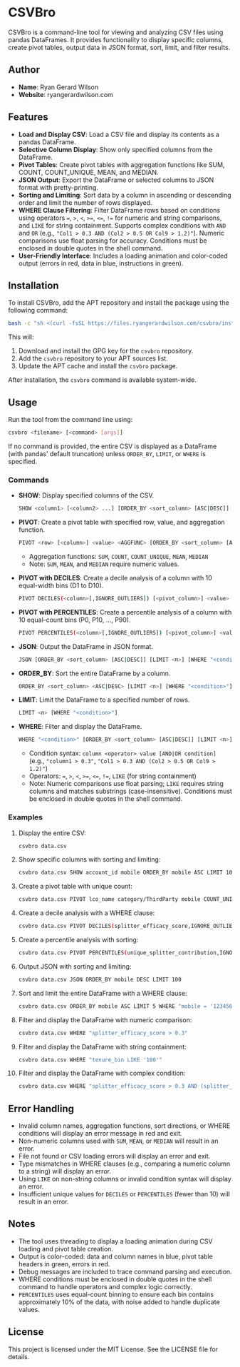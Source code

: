 # CSVBro

CSVBro is a command-line tool for viewing and analyzing CSV files using pandas DataFrames. It provides functionality to display specific columns, create pivot tables, output data in JSON format, sort, limit, and filter results.

## Author

- **Name**: Ryan Gerard Wilson
- **Website**: ryangerardwilson.com

## Features

- **Load and Display CSV**: Load a CSV file and display its contents as a pandas DataFrame.
- **Selective Column Display**: Show only specified columns from the DataFrame.
- **Pivot Tables**: Create pivot tables with aggregation functions like SUM, COUNT, COUNT_UNIQUE, MEAN, and MEDIAN.
- **JSON Output**: Export the DataFrame or selected columns to JSON format with pretty-printing.
- **Sorting and Limiting**: Sort data by a column in ascending or descending order and limit the number of rows displayed.
- **WHERE Clause Filtering**: Filter DataFrame rows based on conditions using operators `=`, `>`, `<`, `>=`, `<=`, `!=` for numeric and string comparisons, and `LIKE` for string containment. Supports complex conditions with `AND` and `OR` (e.g., `"Col1 > 0.3 AND (Col2 > 0.5 OR Col9 > 1.2)"`). Numeric comparisons use float parsing for accuracy. Conditions must be enclosed in double quotes in the shell command.
- **User-Friendly Interface**: Includes a loading animation and color-coded output (errors in red, data in blue, instructions in green).

## Installation

To install CSVBro, add the APT repository and install the package using the following command:

```bash
bash -c "sh <(curl -fsSL https://files.ryangerardwilson.com/csvbro/install.sh)"
```

This will:
1. Download and install the GPG key for the `csvbro` repository.
2. Add the `csvbro` repository to your APT sources list.
3. Update the APT cache and install the `csvbro` package.

After installation, the `csvbro` command is available system-wide.

## Usage

Run the tool from the command line using:

```bash
csvbro <filename> [<command> [args]]
```

If no command is provided, the entire CSV is displayed as a DataFrame (with pandas' default truncation) unless `ORDER_BY`, `LIMIT`, or `WHERE` is specified.

### Commands

- **SHOW**: Display specified columns of the CSV.

  ```bash
  SHOW <column1> [<column2> ...] [ORDER_BY <sort_column> [ASC|DESC]] [LIMIT <n>] [WHERE "<condition>"]
  ```

- **PIVOT**: Create a pivot table with specified row, value, and aggregation function.

  ```bash
  PIVOT <row> [<column>] <value> <AGGFUNC> [ORDER_BY <sort_column> [ASC|DESC]] [LIMIT <n>] [WHERE "<condition>"]
  ```

  - Aggregation functions: `SUM`, `COUNT`, `COUNT_UNIQUE`, `MEAN`, `MEDIAN`
  - Note: `SUM`, `MEAN`, and `MEDIAN` require numeric values.

- **PIVOT with DECILES**: Create a decile analysis of a column with 10 equal-width bins (D1 to D10).

  ```bash
  PIVOT DECILES(<column>[,IGNORE_OUTLIERS]) [<pivot_column>] <value> <AGGFUNC> [ORDER_BY <sort_column> [ASC|DESC]] [LIMIT <n>] [WHERE "<condition>"]
  ```

- **PIVOT with PERCENTILES**: Create a percentile analysis of a column with 10 equal-count bins (P0, P10, ..., P90).

  ```bash
  PIVOT PERCENTILES(<column>[,IGNORE_OUTLIERS]) [<pivot_column>] <value> <AGGFUNC> [ORDER_BY <sort_column> [ASC|DESC]] [LIMIT <n>] [WHERE "<condition>"]
  ```

- **JSON**: Output the DataFrame in JSON format.

  ```bash
  JSON [ORDER_BY <sort_column> [ASC|DESC]] [LIMIT <n>] [WHERE "<condition>"]
  ```

- **ORDER_BY**: Sort the entire DataFrame by a column.

  ```bash
  ORDER_BY <sort_column> <ASC|DESC> [LIMIT <n>] [WHERE "<condition>"]
  ```

- **LIMIT**: Limit the DataFrame to a specified number of rows.

  ```bash
  LIMIT <n> [WHERE "<condition>"]
  ```

- **WHERE**: Filter and display the DataFrame.

  ```bash
  WHERE "<condition>" [ORDER_BY <sort_column> [ASC|DESC]] [LIMIT <n>]
  ```

  - Condition syntax: `column <operator> value [AND|OR condition]` (e.g., `"column1 > 0.3"`, `"Col1 > 0.3 AND (Col2 > 0.5 OR Col9 > 1.2)"`)
  - Operators: `=`, `>`, `<`, `>=`, `<=`, `!=`, `LIKE` (for string containment)
  - Note: Numeric comparisons use float parsing; `LIKE` requires string columns and matches substrings (case-insensitive). Conditions must be enclosed in double quotes in the shell command.

### Examples

1. Display the entire CSV:

   ```bash
   csvbro data.csv
   ```

2. Show specific columns with sorting and limiting:

   ```bash
   csvbro data.csv SHOW account_id mobile ORDER_BY mobile ASC LIMIT 10
   ```

3. Create a pivot table with unique count:

   ```bash
   csvbro data.csv PIVOT lco_name category/ThirdParty mobile COUNT_UNIQUE ORDER_BY mobile DESC LIMIT 10
   ```

4. Create a decile analysis with a WHERE clause:

   ```bash
   csvbro data.csv PIVOT DECILES(splitter_efficacy_score,IGNORE_OUTLIERS) tenure_bin partner_id COUNT_UNIQUE WHERE "tenure_bin = '180+'"
   ```

5. Create a percentile analysis with sorting:

   ```bash
   csvbro data.csv PIVOT PERCENTILES(unique_splitter_contribution,IGNORE_OUTLIERS) partner_id COUNT_UNIQUE ORDER_BY count_unique DESC
   ```

6. Output JSON with sorting and limiting:

   ```bash
   csvbro data.csv JSON ORDER_BY mobile DESC LIMIT 100
   ```

7. Sort and limit the entire DataFrame with a WHERE clause:

   ```bash
   csvbro data.csv ORDER_BY mobile ASC LIMIT 5 WHERE "mobile = '1234567890'"
   ```

8. Filter and display the DataFrame with numeric comparison:

   ```bash
   csvbro data.csv WHERE "splitter_efficacy_score > 0.3"
   ```

9. Filter and display the DataFrame with string containment:

   ```bash
   csvbro data.csv WHERE "tenure_bin LIKE '180'"
   ```

10. Filter and display the DataFrame with complex condition:

    ```bash
    csvbro data.csv WHERE "splitter_efficacy_score > 0.3 AND (splitter_count > 100 OR active_base_customer_count < 50)"
    ```

## Error Handling

- Invalid column names, aggregation functions, sort directions, or WHERE conditions will display an error message in red and exit.
- Non-numeric columns used with `SUM`, `MEAN`, or `MEDIAN` will result in an error.
- File not found or CSV loading errors will display an error and exit.
- Type mismatches in WHERE clauses (e.g., comparing a numeric column to a string) will display an error.
- Using `LIKE` on non-string columns or invalid condition syntax will display an error.
- Insufficient unique values for `DECILES` or `PERCENTILES` (fewer than 10) will result in an error.

## Notes

- The tool uses threading to display a loading animation during CSV loading and pivot table creation.
- Output is color-coded: data and column names in blue, pivot table headers in green, errors in red.
- Debug messages are included to trace command parsing and execution.
- WHERE conditions must be enclosed in double quotes in the shell command to handle operators and complex logic correctly.
- `PERCENTILES` uses equal-count binning to ensure each bin contains approximately 10% of the data, with noise added to handle duplicate values.

## License

This project is licensed under the MIT License. See the LICENSE file for details.
